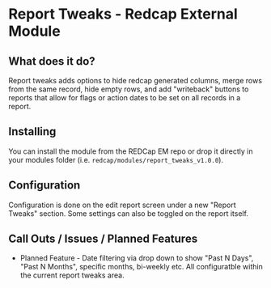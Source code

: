 # Report Tweaks - Redcap External Module

## What does it do?

Report tweaks adds options to hide redcap generated columns, merge rows from the same record, hide empty rows, and add "writeback" buttons to reports that allow for flags or action dates to be set on all records in a report. 

## Installing

You can install the module from the REDCap EM repo or drop it directly in your modules folder (i.e. `redcap/modules/report_tweaks_v1.0.0`).

## Configuration

Configuration is done on the edit report screen under a new "Report Tweaks" section. Some settings can also be toggled on the report itself.

## Call Outs / Issues / Planned Features

*  Planned Feature - Date filtering via drop down to show "Past N Days", "Past N Months", specific months, bi-weekly etc. All configuratble within the current report tweaks area.